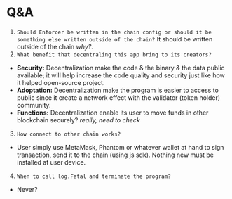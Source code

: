 # Q&A

1. `Should Enforcer be written in the chain config or should it be something else written outside of the chain?` It should be written outside of the chain *why?*.
2. `What benefit that decentraling this app bring to its creators?`

- **Security:** Decentralization make the code & the binary & the data public available; it will help increase the code quality and security just like how it helped open-source project.
- **Adoptation:** Decentralization make the program is easier to access to public since it create a network effect with the validator (token holder) community.
- **Functions:** Decentralization enable its user to move funds in other blockchain securely? *really, need to check*

3. `How connect to other chain works?`

- User simply use MetaMask, Phantom or whatever wallet at hand to sign transaction, send it to the chain (using js sdk). Nothing new must be installed at user device.

4. `When to call log.Fatal and terminate the program?`

- Never?
